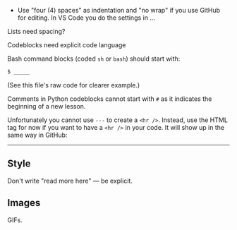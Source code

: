 * Use "four (4) spaces" as indentation and "no wrap" if you use GitHub for editing. In VS Code you do the settings in ...

Lists need spacing?

Codeblocks need explicit code language

Bash command blocks (coded `sh` or `bash`) should start with:

```sh
$ _____
```

(See this file's raw code for clearer example.)

Comments in Python codeblocks cannot start with `#` as it indicates the beginning of a new lesson.

Unfortunately you cannot use `---` to create a `<hr />`. Instead, use the HTML tag for now if you want to have a `<hr />` in your code. It will show up in the same way in GitHub:

<hr />

## Style

Don't write "read more here" — be explicit.

## Images

GIFs.

